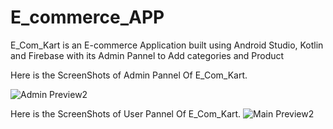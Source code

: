 # E_commerce_APP
 E_Com_Kart is an E-commerce Application built using Android Studio, Kotlin and Firebase with its Admin Pannel to Add categories and Product
 
 
 Here is the ScreenShots of Admin Pannel Of E_Com_Kart.
 
 
![Admin Preview2](https://github.com/1234vishalsharma/E_commerce_APP/assets/91680279/76ec849a-9992-4d9e-8567-ed1b0133282c)


 Here is the ScreenShots of User Pannel Of E_Com_Kart.
 ![Main Preview2](https://github.com/1234vishalsharma/E_commerce_APP/assets/91680279/b8c3799f-0674-404d-ae9a-b76d7d079351)
